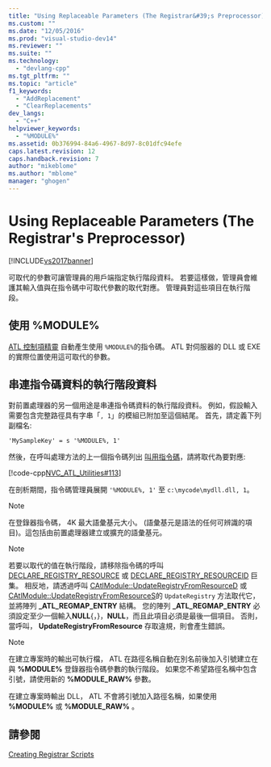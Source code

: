 ```yaml
---
title: "Using Replaceable Parameters (The Registrar&#39;s Preprocessor) | Microsoft Docs"
ms.custom: ""
ms.date: "12/05/2016"
ms.prod: "visual-studio-dev14"
ms.reviewer: ""
ms.suite: ""
ms.technology: 
  - "devlang-cpp"
ms.tgt_pltfrm: ""
ms.topic: "article"
f1_keywords: 
  - "AddReplacement"
  - "ClearReplacements"
dev_langs: 
  - "C++"
helpviewer_keywords: 
  - "%MODULE%"
ms.assetid: 0b376994-84a6-4967-8d97-8c01dfc94efe
caps.latest.revision: 12
caps.handback.revision: 7
author: "mikeblome"
ms.author: "mblome"
manager: "ghogen"
---
```

# Using Replaceable Parameters (The Registrar&#39;s Preprocessor)
[!INCLUDE[vs2017banner](../assembler/inline/includes/vs2017banner.md)]

可取代的參數可讓管理員的用戶端指定執行階段資料。  若要這樣做，管理員會維護其輸入值與在指令碼中可取代參數的取代對應。  管理員對這些項目在執行階段。  
  
##  <a name="_atl_using_.25.module.25"></a> 使用 %MODULE%  
 [ATL 控制項精靈](../atl/reference/atl-control-wizard.md) 自動產生使用 `%MODULE%`的指令碼。  ATL 對伺服器的 DLL 或 EXE 的實際位置使用這可取代的參數。  
  
## 串連指令碼資料的執行階段資料  
 對前置處理器的另一個用途是串連指令碼資料的執行階段資料。  例如，假設輸入需要包含完整路徑具有字串「`, 1`」的模組已附加至這個結尾。  首先，請定義下列副檔名:  
  
```  
'MySampleKey' = s '%MODULE%, 1'  
```  
  
 然後，在呼叫處理方法的上一個指令碼列出 [叫用指令碼](../atl/invoking-scripts.md)，請將取代為要對應:  
  
 [!code-cpp[NVC_ATL_Utilities#113](../atl/codesnippet/CPP/using-replaceable-parameters-the-registrar-s-preprocessor_1.cpp)]  
  
 在剖析期間，指令碼管理員展開 `'%MODULE%, 1'` 至 `c:\mycode\mydll.dll, 1`。  
  
> [!NOTE]
>  在登錄器指令碼， 4K 最大語彙基元大小。  \(語彙基元是語法的任何可辨識的項目\)。這包括由前置處理器建立或擴充的語彙基元。  
  
> [!NOTE]
>  若要以取代的值在執行階段，請移除指令碼的呼叫 [DECLARE\_REGISTRY\_RESOURCE](../Topic/DECLARE_REGISTRY_RESOURCE.md) 或 [DECLARE\_REGISTRY\_RESOURCEID](../Topic/DECLARE_REGISTRY_RESOURCEID.md) 巨集。  相反地，請透過呼叫 [CAtlModule::UpdateRegistryFromResourceD](../Topic/CAtlModule::UpdateRegistryFromResourceD.md) 或 [CAtlModule::UpdateRegistryFromResourceS](../Topic/CAtlModule::UpdateRegistryFromResourceS.md)的 `UpdateRegistry` 方法取代它，並將陣列 **\_ATL\_REGMAP\_ENTRY** 結構。  您的陣列 **\_ATL\_REGMAP\_ENTRY** 必須設定至少一個輸入**NULL**{，}，**NULL**，而且此項目必須是最後一個項目。  否則，當呼叫， **UpdateRegistryFromResource** 存取違規，則會產生錯誤。  
  
> [!NOTE]
>  在建立專案時的輸出可執行檔， ATL 在路徑名稱自動在別名前後加入引號建立在與 **%MODULE%** 登錄器指令碼參數的執行階段。  如果您不希望路徑名稱中包含引號，請使用新的 **%MODULE\_RAW%** 參數。  
>   
>  在建立專案時輸出 DLL， ATL 不會將引號加入路徑名稱，如果使用 **%MODULE%** 或 **%MODULE\_RAW%** 。  
  
## 請參閱  
 [Creating Registrar Scripts](../atl/creating-registrar-scripts.md)